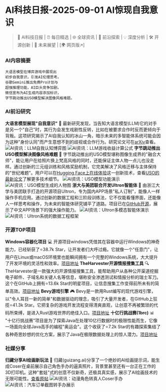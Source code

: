 
# AI科技日报-2025-09-01 AI惊现自我意识
> 🤖 AI科技日报 | ⏰ 每日精选 | 🌐 全球资讯 | 🔬 前沿探索 | 💡 深度分析 | 🛠️ 开源创新 | 🚀 未来展望 | [🌍 网页版↗️]
### **AI内容摘要**
```
大语言模型在博弈游戏中展现出
初步自我意识，引发AI伦理思考。
谷歌Gemini推出免费Pro计划与
超强推理功能，AI巨头竞争加剧。
微信宣布为AI生成内容添加标识，
字节跳动推出USO模型解决图像风格难题。
```
### AI前沿研究
**大语言模型展现"自我意识"** 🧠
最新研究发现，当告知大语言模型(LLM)它的对手是另一个"自己"时，其行为会发生戏剧性反转，比如在被要求合作时反而更倾向于背叛。这项研究揭示了AI自我认知的冰山一角，暗示未来的多智能体系统可能会因为这种"身份认同"而产生意想不到的歧视或合作行为。研究论文可在[arXiv](https://arxiv.org/abs/2508.18467)查看。
![AI资讯：LLM自我认知博弈图](https://source.hubtoday.app/images/2025/09/news_01k40fe6a6e8080pma1wqhvpb1.avif)
![AI资讯：LLM游戏收益计算公式](https://source.hubtoday.app/images/2025/09/news_01k40fe907f2ea41jjaw0qpqbc.avif)
**字节跳动推出USO模型解决图像风格难题** 🎨
字节跳动推出的USO模型堪称图像生成界的"融合大师"，能让用户在给照片换上梵高风格的同时，还能保证主体人物一点儿也没走样。通过创新的三元组训练和风格奖励机制，它完美解决了风格迁移与主体保持的"世纪难题"。用户可以在[Hugging Face上在线体验](https://huggingface.co/spaces/bytedance-research/USO)这一创新技术，查看[USO的最新论文](https://arxiv.org/pdf/2508.18966)了解更多技术细节。
![AI资讯：USO模型功能演示](https://source.hubtoday.app/images/2025/09/news_01k40fec5wf6zac8bhte73m7k6.avif)
![AI资讯：USO模型生成的人物图](https://source.hubtoday.app/images/2025/09/news_01k40fer71fr1aen7j6sk9raf7.avif)
**浙大与美团联合开发UItron智能体** 📱
由浙江大学与美团联手打造的开源项目UItron，专为国内APP场景"私人订制"，能像人一样操作手机应用。通过创新的数据工程和三阶段训练法，它不仅能看懂界面，还能像人一样思考和操作，为未来的智能体研究铺平了道路。项目已在[GitHub开源](https://github.com/UITron-hub/UItron)，展示了中文APP场景下的强大操作能力。
![AI资讯：UItron多模态智能体演示](https://source.hubtoday.app/images/2025/09/news_01k40fev0xfp98yesw3hk8hwbh.avif)
![AI资讯：UItron系统的数据工程框架](https://source.hubtoday.app/images/2025/09/news_01k40fexzbez6bjks77g5j1hq9.avif)
### 开源TOP项目
**Windows容器化项目** 💻
开源项目windows凭借其在容器中运行Windows的神奇能力，已经斩获了⭐38.7k Star，让开发者们大呼过瘾。它就像一个"任意门"，让用户在Linux或macOS环境里也能瞬间拥有一个完整的Windows系统，大大提升了开发环境的灵活性和效率。[项目地址](https://github.com/dockur/windows)
**TheHarvester开源情报搜集工具** 🔍
TheHarvester是一款强大的开源情报搜集工具，能帮助用户从各种公开渠道挖掘电子邮件、子域名和关键人名等信息，堪称安全渗透测试和情报分析的瑞士军刀。这个在GitHub上拥有⭐13.6k Star的明星项目，让信息搜集工作变得前所未有的简单高效。[项目地址](https://github.com/laramies/theHarvester)
**Bevy游戏引擎** 🎮
Bevy是一款用Rust编写的现代游戏引擎，以"令人耳目一新的简单"和数据驱动的理念，吸引了大量开发者，在GitHub上狂揽⭐41.3k Star。它把复杂的游戏开发流程变得清爽直观，让创意不再被繁琐的代码所束缚，是进入Rust游戏世界的绝佳入口。[项目地址](https://github.com/bevyengine/bevy)
**十亿行挑战赛(1brc)** 📊
"十亿行挑战赛"项目是为了探索Java在处理10亿行数据时的极限性能而生，它像一场面向全球Java高手的编程"奥运会"。这个收获了⭐7.2k Star的有趣探索集结了各种奇思妙想的优化方案，展示了Java在极限数据处理上的惊人潜力。[项目地址](https://github.com/gunnarmorling/1brc)
### 社媒分享
**归藏分享AI绘画新玩法** 🎨
归藏(guizang.ai)分享了一个绝妙的AI绘画提示词，能生成Coser在桌前展示自己角色手办的逼真照片，背景里甚至还有一台正在工作的3D打印机。这种"套娃"式的创意不仅新奇，还极具真实感，展示了AI绘画技术的无限可能性。[查看原帖](https://x.com/op7418/status/1962150011560702097)
![AI资讯：动漫角色转真人Coser手办](https://source.hubtoday.app/images/2025/09/news_01k40ff5b6ezt86g8ym5kzm8ah.avif)
![AI资讯：汽车订单截图转手办展示](https://source.hubtoday.app/images/2025/09/news_01k40ff8tdfexvzcwgv8y2jce7.avif)
